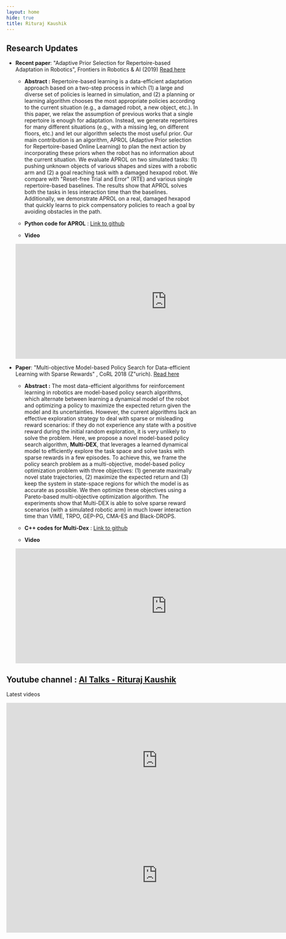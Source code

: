 ```yaml
---
layout: home
hide: true
title: Rituraj Kaushik
---
```


## Research Updates

* **Recent paper**: "Adaptive Prior Selection for Repertoire-based Adaptation in Robotics", Frontiers in Robotics & AI (2019) [Read here](https://arxiv.org/abs/1907.07029)
  
    - **Abstract :** Repertoire-based learning is a data-efficient adaptation approach based on a two-step process in which (1) a large and diverse set of policies is learned in simulation, and (2) a planning or learning algorithm chooses the most appropriate policies according to the current situation (e.g., a damaged robot, a new object, etc.). In this paper, we relax the assumption of previous works that a single repertoire is enough for adaptation. Instead, we generate repertoires for many different situations (e.g., with a missing leg, on different floors, etc.) and let our algorithm selects the most useful prior. Our main contribution is an algorithm, APROL (Adaptive Prior selection for Repertoire-based Online Learning) to plan the next action by incorporating these priors when the robot has no information about the current situation. We evaluate APROL on two simulated tasks: (1) pushing unknown objects of various shapes and sizes with a robotic arm and (2) a goal reaching task with a damaged hexapod robot. We compare with "Reset-free Trial and Error" (RTE) and various single repertoire-based baselines. The results show that APROL solves both the tasks in less interaction time than the baselines. Additionally, we demonstrate APROL on a real, damaged hexapod that quickly learns to pick compensatory policies to reach a goal by avoiding obstacles in the path.

	- **Python code for APROL** : [Link to github](https://github.com/resibots/kaushik_2019_aprol)
	- **Video**

	<div align="center">
	<iframe width="790" height="300" src="https://www.youtube.com/embed/sbhW2rdIxA0" frameborder="0" allow="accelerometer; autoplay; encrypted-media; gyroscope; picture-in-picture" allowfullscreen></iframe>
	</div>

* **Paper**: "Multi-objective Model-based Policy Search for Data-efficient Learning with Sparse Rewards" , CoRL 2018 (Z\"urich). [Read here](https://arxiv.org/pdf/1806.09351.pdf)

	- **Abstract :** The most data-efficient algorithms for reinforcement learning in robotics are model-based policy search algorithms, which alternate between learning a dynamical model of the robot and optimizing a policy to maximize the expected return given the model and its uncertainties. However, the current algorithms lack an effective exploration strategy to deal with sparse or misleading reward scenarios: if they do not experience any state with a positive reward during the initial random exploration, it is very unlikely to solve the problem. Here, we propose a novel model-based policy search algorithm, **Multi-DEX**, that leverages a learned dynamical model to efficiently explore the task space and solve tasks with sparse rewards in a few episodes. To achieve this, we frame the policy search problem as a multi-objective, model-based policy optimization problem with three objectives: (1) generate maximally novel state trajectories, (2) maximize the expected return and (3) keep the system in state-space regions for which the model is as accurate as possible. We then optimize these objectives using a Pareto-based multi-objective optimization algorithm. The experiments show that Multi-DEX is able to solve sparse reward scenarios (with a simulated robotic arm) in much lower interaction time than VIME, TRPO, GEP-PG, CMA-ES and Black-DROPS.

	- **C++ codes for Multi-Dex** : [Link to github](https://github.com/resibots/kaushik_2018_multi-dex)
	- **Video**
	<div align="center">
	<iframe width="790" height="300" src="https://www.youtube.com/embed/9ZLwUxAAq6M" frameborder="0" allow="accelerometer; autoplay; encrypted-media; gyroscope; picture-in-picture" allowfullscreen></iframe>
	</div>

## Youtube channel : **[AI Talks - Rituraj Kaushik](https://www.youtube.com/channel/UCwrblBV2g0m8SuG8jQbhjuA/videos?view_as=subscriber)**

Latest videos
<!-- <justify> -->
<div align="left">
<iframe width="790" height="300" src="https://www.youtube.com/embed/HLnGZe-R0Xg" frameborder="0" allow="accelerometer; autoplay; encrypted-media; gyroscope; picture-in-picture" allowfullscreen></iframe>
<iframe width="790" height="300" src="https://www.youtube.com/embed/BAetsPIojg4" frameborder="0" allow="accelerometer; autoplay; encrypted-media; gyroscope; picture-in-picture" allowfullscreen></iframe>
</div>
<!-- </justify> -->